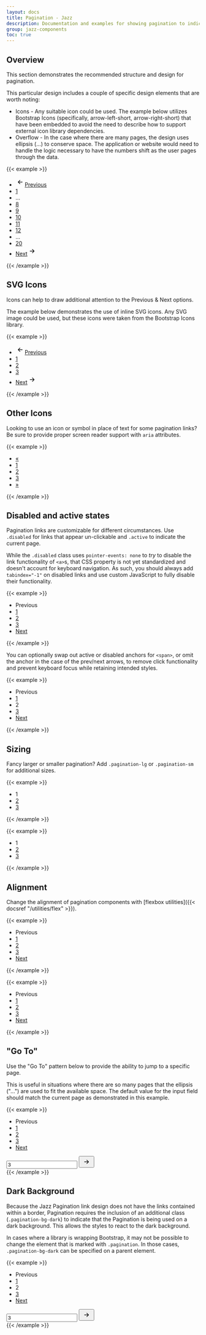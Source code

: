 ```yaml
---
layout: docs
title: Pagination - Jazz
description: Documentation and examples for showing pagination to indicate a series of related content exists across multiple pages.
group: jazz-components
toc: true
---
```


## Overview

This section demonstrates the recommended structure and design for pagination.

This particular design includes a couple of specific design elements that are worth noting:

* Icons - Any suitable icon could be used.  The example below utilizes Bootstrap Icons
  (specifically, arrow-left-short, arrow-right-short) that have been embedded to avoid
  the need to describe how to support external icon library dependencies.
* Overflow - In the case where there are many pages, the design uses ellipsis (...) to conserve space.  The application
  or website would need to handle the logic necessary to have the numbers shift as the user pages through the data.

{{< example >}}
<svg xmlns="http://www.w3.org/2000/svg" style="display: none;">
<symbol id="arrow-left-short" viewBox="0 0 16 16">
<path fill-rule="evenodd" d="M12 8a.5.5 0 0 1-.5.5H5.707l2.147 2.146a.5.5 0 0 1-.708.708l-3-3a.5.5 0 0 1 0-.708l3-3a.5.5 0 1 1 .708.708L5.707 7.5H11.5a.5.5 0 0 1 .5.5z"/>
</symbol>
<symbol id="arrow-right-short" viewBox="0 0 16 16">
<path fill-rule="evenodd" d="M4 8a.5.5 0 0 1 .5-.5h5.793L8.146 5.354a.5.5 0 1 1 .708-.708l3 3a.5.5 0 0 1 0 .708l-3 3a.5.5 0 0 1-.708-.708L10.293 8.5H4.5A.5.5 0 0 1 4 8z"/>
</symbol>
</svg>
<nav aria-label="Page navigation example">
  <ul class="pagination">
    <li class="page-item"><a class="page-link" href="#"><svg class="bi" width="24" height="24"><use xlink:href="#arrow-left-short"/></svg>Previous</a></li>
    <li class="page-item"><a class="page-link" href="#">1</a></li>
    <li class="page-item">...</li>
    <li class="page-item"><a class="page-link" href="#">8</a></li>
    <li class="page-item"><a class="page-link" href="#">9</a></li>
    <li class="page-item"><a class="page-link" href="#">10</a></li>
    <li class="page-item"><a class="page-link" href="#">11</a></li>
    <li class="page-item"><a class="page-link" href="#">12</a></li>
    <li class="page-item">...</li>
    <li class="page-item"><a class="page-link" href="#">20</a></li>
    <li class="page-item"><a class="page-link" href="#">Next<svg class="bi" width="24" height="24"><use xlink:href="#arrow-right-short"/></svg></a></li>
  </ul>
</nav>
{{< /example >}}

## SVG Icons

Icons can help to draw additional attention to the Previous &amp; Next options.

The example below demonstrates the use of inline SVG icons.  Any SVG image could be used, but these icons were taken
from the Bootstrap Icons library.

{{< example >}}
<svg xmlns="http://www.w3.org/2000/svg" style="display: none;">
<symbol id="arrow-left-short" viewBox="0 0 16 16">
<path fill-rule="evenodd" d="M12 8a.5.5 0 0 1-.5.5H5.707l2.147 2.146a.5.5 0 0 1-.708.708l-3-3a.5.5 0 0 1 0-.708l3-3a.5.5 0 1 1 .708.708L5.707 7.5H11.5a.5.5 0 0 1 .5.5z"/>
</symbol>
<symbol id="arrow-right-short" viewBox="0 0 16 16">
<path fill-rule="evenodd" d="M4 8a.5.5 0 0 1 .5-.5h5.793L8.146 5.354a.5.5 0 1 1 .708-.708l3 3a.5.5 0 0 1 0 .708l-3 3a.5.5 0 0 1-.708-.708L10.293 8.5H4.5A.5.5 0 0 1 4 8z"/>
</symbol>
</svg>
<nav aria-label="Page navigation example">
  <ul class="pagination">
    <li class="page-item"><a class="page-link" href="#"><svg class="bi" width="24" height="24"><use xlink:href="#arrow-left-short"/></svg>Previous</a></li>
    <li class="page-item"><a class="page-link" href="#">1</a></li>
    <li class="page-item"><a class="page-link" href="#">2</a></li>
    <li class="page-item"><a class="page-link" href="#">3</a></li>
    <li class="page-item"><a class="page-link" href="#">Next<svg class="bi" width="24" height="24"><use xlink:href="#arrow-right-short"/></svg></a></li>
  </ul>
</nav>
{{< /example >}}

## Other Icons

Looking to use an icon or symbol in place of text for some pagination links? Be sure to provide proper screen reader support with `aria` attributes.

{{< example >}}
<nav aria-label="Page navigation example">
  <ul class="pagination">
    <li class="page-item">
      <a class="page-link" href="#" aria-label="Previous">
        <span aria-hidden="true">&laquo;</span>
      </a>
    </li>
    <li class="page-item"><a class="page-link" href="#">1</a></li>
    <li class="page-item"><a class="page-link" href="#">2</a></li>
    <li class="page-item"><a class="page-link" href="#">3</a></li>
    <li class="page-item">
      <a class="page-link" href="#" aria-label="Next">
        <span aria-hidden="true">&raquo;</span>
      </a>
    </li>
  </ul>
</nav>
{{< /example >}}

## Disabled and active states

Pagination links are customizable for different circumstances. Use `.disabled` for links that appear un-clickable and `.active` to indicate the current page.

While the `.disabled` class uses `pointer-events: none` to _try_ to disable the link functionality of `<a>`s, that CSS property is not yet standardized and doesn't account for keyboard navigation. As such, you should always add `tabindex="-1"` on disabled links and use custom JavaScript to fully disable their functionality.

{{< example >}}
<nav aria-label="...">
  <ul class="pagination">
    <li class="page-item disabled">
      <a class="page-link">Previous</a>
    </li>
    <li class="page-item"><a class="page-link" href="#">1</a></li>
    <li class="page-item active" aria-current="page">
      <a class="page-link" href="#">2</a>
    </li>
    <li class="page-item"><a class="page-link" href="#">3</a></li>
    <li class="page-item">
      <a class="page-link" href="#">Next</a>
    </li>
  </ul>
</nav>
{{< /example >}}

You can optionally swap out active or disabled anchors for `<span>`, or omit the anchor in the case of the prev/next arrows, to remove click functionality and prevent keyboard focus while retaining intended styles.

{{< example >}}
<nav aria-label="...">
  <ul class="pagination">
    <li class="page-item disabled">
      <span class="page-link">Previous</span>
    </li>
    <li class="page-item"><a class="page-link" href="#">1</a></li>
    <li class="page-item active" aria-current="page">
      <span class="page-link">2</span>
    </li>
    <li class="page-item"><a class="page-link" href="#">3</a></li>
    <li class="page-item">
      <a class="page-link" href="#">Next</a>
    </li>
  </ul>
</nav>
{{< /example >}}

## Sizing

Fancy larger or smaller pagination? Add `.pagination-lg` or `.pagination-sm` for additional sizes.

{{< example >}}
<nav aria-label="...">
  <ul class="pagination pagination-lg">
    <li class="page-item active" aria-current="page">
      <span class="page-link">1</span>
    </li>
    <li class="page-item"><a class="page-link" href="#">2</a></li>
    <li class="page-item"><a class="page-link" href="#">3</a></li>
  </ul>
</nav>
{{< /example >}}

{{< example >}}
<nav aria-label="...">
  <ul class="pagination pagination-sm">
    <li class="page-item active" aria-current="page">
      <span class="page-link">1</span>
    </li>
    <li class="page-item"><a class="page-link" href="#">2</a></li>
    <li class="page-item"><a class="page-link" href="#">3</a></li>
  </ul>
</nav>
{{< /example >}}

## Alignment

Change the alignment of pagination components with [flexbox utilities]({{< docsref "/utilities/flex" >}}).

{{< example >}}
<nav aria-label="Page navigation example">
  <ul class="pagination justify-content-center">
    <li class="page-item disabled">
      <a class="page-link">Previous</a>
    </li>
    <li class="page-item"><a class="page-link" href="#">1</a></li>
    <li class="page-item"><a class="page-link" href="#">2</a></li>
    <li class="page-item"><a class="page-link" href="#">3</a></li>
    <li class="page-item">
      <a class="page-link" href="#">Next</a>
    </li>
  </ul>
</nav>
{{< /example >}}

{{< example >}}
<nav aria-label="Page navigation example">
  <ul class="pagination justify-content-end">
    <li class="page-item disabled">
      <a class="page-link">Previous</a>
    </li>
    <li class="page-item"><a class="page-link" href="#">1</a></li>
    <li class="page-item"><a class="page-link" href="#">2</a></li>
    <li class="page-item"><a class="page-link" href="#">3</a></li>
    <li class="page-item">
      <a class="page-link" href="#">Next</a>
    </li>
  </ul>
</nav>
{{< /example >}}

## &quot;Go To&quot;

Use the "Go To" pattern below to provide the ability to jump to a specific page.

This is useful in situations where there are so many pages that the ellipsis ("...") are used to fit the available
space.  The default value for the input field should match the current page as demonstrated in this example.

{{< example >}}
<svg xmlns="http://www.w3.org/2000/svg" style="display: none;">
<symbol id="arrow-right-short" viewBox="0 0 16 16">
<path fill-rule="evenodd" d="M4 8a.5.5 0 0 1 .5-.5h5.793L8.146 5.354a.5.5 0 1 1 .708-.708l3 3a.5.5 0 0 1 0 .708l-3 3a.5.5 0 0 1-.708-.708L10.293 8.5H4.5A.5.5 0 0 1 4 8z"/>
</symbol>
</svg>
<nav aria-label="Page navigation example">
  <div class="row d-flex align-items-center">
    <div class="col-auto">
      <ul class="pagination">
        <li class="page-item disabled">
          <a class="page-link">Previous</a>
        </li>
        <li class="page-item"><a class="page-link" href="#">1</a></li>
        <li class="page-item"><a class="page-link" href="#">2</a></li>
        <li class="page-item active"><a class="page-link" href="#">3</a></li>
        <li class="page-item">
          <a class="page-link" href="#">Next</a>
        </li>
      </ul>
    </div>
    <div class="col-2">
      <div class="input-group input-group-sm">
        <input type="text" class="form-control border-dark" value="3" aria-label="Go To Page Number">
        <button class="btn btn-outline-dark" type="button"><svg class="bi" width="24" height="24" style="fill: currentColor;"><use xlink:href="#arrow-right-short"/></svg></button>
      </div>
    </div>
  </div>
</nav>
{{< /example >}}


## Dark Background

Because the Jazz Pagination link design does not have the links contained within a border, Pagination requires
the inclusion of an additional class (`.pagination-bg-dark`) to indicate that the Pagination is being used on a dark background.  This allows
the styles to react to the dark background.

In cases where a library is wrapping Bootstrap, it may not be possible to change the element that is marked with
`.pagination`.  In those cases, `.pagination-bg-dark` can be specified on a parent element.

{{< example >}}
<svg xmlns="http://www.w3.org/2000/svg" style="display: none;">
<symbol id="arrow-right-short" viewBox="0 0 16 16">
<path fill-rule="evenodd" d="M4 8a.5.5 0 0 1 .5-.5h5.793L8.146 5.354a.5.5 0 1 1 .708-.708l3 3a.5.5 0 0 1 0 .708l-3 3a.5.5 0 0 1-.708-.708L10.293 8.5H4.5A.5.5 0 0 1 4 8z"/>
</symbol>
</svg>
<div class=" bg-dark">
<nav aria-label="...">
  <div class="row d-flex align-items-center">
    <div class="col-auto">
      <ul class="pagination pagination-bg-dark">
        <li class="page-item disabled">
          <span class="page-link">Previous</span>
        </li>
        <li class="page-item"><a class="page-link" href="#">1</a></li>
        <li class="page-item active" aria-current="page">
          <span class="page-link">2</span>
        </li>
        <li class="page-item"><a class="page-link" href="#">3</a></li>
        <li class="page-item">
          <a class="page-link" href="#">Next</a>
        </li>
      </ul>
    </div>
    <div class="col-2">
      <div class="input-group input-group-sm">
        <input type="text" class="form-control border-light bg-dark text-light" value="3" aria-label="Go To Page Number">
        <button class="btn btn-outline-light" type="button"><svg class="bi" width="24" height="24" style="fill: currentColor;"><use xlink:href="#arrow-right-short"/></svg></button>
      </div>
    </div>
  </div>
</nav>
</div>
{{< /example >}}
